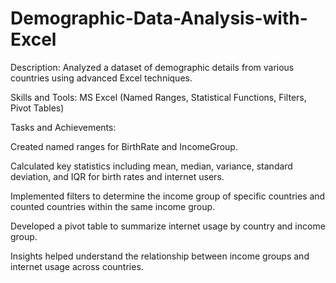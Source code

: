 # Demographic-Data-Analysis-with-Excel
Description: Analyzed a dataset of demographic details from various countries using advanced Excel techniques.

Skills and Tools: MS Excel (Named Ranges, Statistical Functions, Filters, Pivot Tables)

Tasks and Achievements:

Created named ranges for BirthRate and IncomeGroup.

Calculated key statistics including mean, median, variance, standard deviation, and IQR for birth rates and internet users.

Implemented filters to determine the income group of specific countries and counted countries within the same income group.

Developed a pivot table to summarize internet usage by country and income group.

Insights helped understand the relationship between income groups and internet usage across countries.
